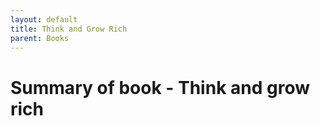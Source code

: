 ```yaml
---
layout: default
title: Think and Grow Rich
parent: Books
---
```


# Summary of book - Think and grow rich